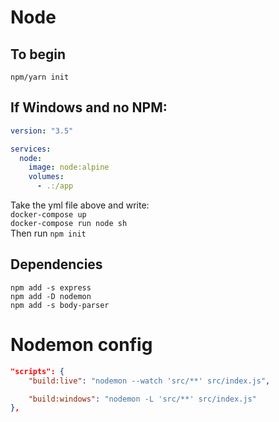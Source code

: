 # Node

## To begin

`npm/yarn init`

## If Windows and no NPM:

```yml
version: "3.5"

services:
  node:
    image: node:alpine
    volumes:
      - .:/app
```

Take the yml file above and write:  
`docker-compose up`  
`docker-compose run node sh`  
Then run `npm init`

## Dependencies

`npm add -s express`  
`npm add -D nodemon`  
`npm add -s body-parser`

# Nodemon config

```json
"scripts": {
    "build:live": "nodemon --watch 'src/**' src/index.js",

    "build:windows": "nodemon -L 'src/**' src/index.js"
},
```
